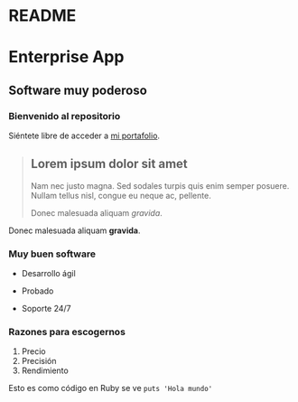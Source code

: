 # README

Enterprise App
==============

Software muy poderoso
---------------------

### Bienvenido al repositorio

Siéntete libre de acceder a [mi portafolio](http://edwin-einsen.com).

> ## Lorem ipsum dolor sit amet
>
> Nam nec justo magna. Sed sodales turpis quis enim semper posuere. Nullam tellus nisl, congue eu neque ac, pellente.
>
> Donec malesuada aliquam *gravida*.

Donec malesuada aliquam **gravida**.

### Muy buen software
* Desarrollo ágil
+ Probado
- Soporte 24/7

### Razones para escogernos
1. Precio
2. Precisión
3. Rendimiento

Esto es como código en Ruby se ve `puts 'Hola mundo'`